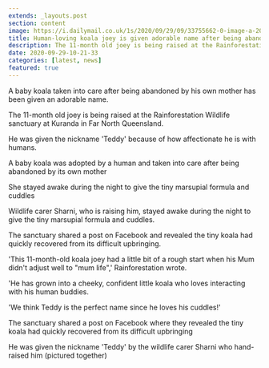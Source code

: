 ```yaml
---
extends: _layouts.post
section: content
image: https://i.dailymail.co.uk/1s/2020/09/29/09/33755662-0-image-a-20_1601369066208.jpg 
title: Human-loving koala joey is given adorable name after being abandoned by his mum in North Queensland 
description: The 11-month old joey is being raised at the Rainforestation Wildlife sanctuary at Kuranda in Far North Queensland. 
date: 2020-09-29-10-21-33 
categories: [latest, news] 
featured: true 
--- 
```

A baby koala taken into care after being abandoned by his own mother has been given an adorable name. 

The 11-month old joey is being raised at the Rainforestation Wildlife sanctuary at Kuranda in Far North Queensland.

He was given the nickname 'Teddy' because of how affectionate he is with humans.  

A baby koala was adopted by a human and taken into care after being abandoned by its own mother

She stayed awake during the night to give the tiny marsupial formula and cuddles

Wildlife carer Sharni, who is raising him, stayed awake during the night to give the tiny marsupial formula and cuddles. 

The sanctuary shared a post on Facebook and revealed the tiny koala had quickly recovered from its difficult upbringing.

'This 11-month-old koala joey had a little bit of a rough start when his Mum didn't adjust well to "mum life",' Rainforestation wrote.

'He has grown into a cheeky, confident little koala who loves interacting with his human buddies.

'We think Teddy is the perfect name since he loves his cuddles!'  

The sanctuary shared a post on Facebook where they revealed the tiny koala had quickly recovered from its difficult upbringing

He was given the nickname 'Teddy' by the wildlife carer Sharni who hand-raised him (pictured together)

